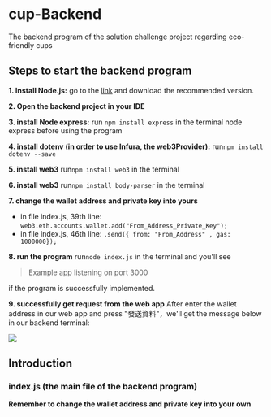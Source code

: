 # cup-Backend
The backend program of the solution challenge project regarding eco-friendly cups
## Steps to start the backend program
**1. Install Node.js:**
go to the [link](https://nodejs.org/en)  and download the recommended version. 

**2. Open the backend project in your IDE**

**3. install Node express:**
run `npm install express` in the terminal
node express before using the program

**4. install dotenv (in order to use Infura, the web3Provider):**
run`npm install dotenv --save`

**5. install web3**
run`npm install web3` in the terminal

**6. install web3**
run`npm install body-parser` in the terminal

**7. change the wallet address and private key into yours**
* in file index.js, 39th line:
`web3.eth.accounts.wallet.add("From_Address_Private_Key");` 
* in file index.js, 46th line:
`.send({ from: "From_Address" , gas: 1000000});` 

**8. run the program**
run`node index.js` in the terminal and you'll see
> Example app listening on port 3000

if the program is successfully implemented.

**9. successfully get request from the web app**
After enter the wallet address in our web app and press "發送資料"，we'll get the message below in our backend terminal:

![](https://i.imgur.com/gfIBbDO.png)




## Introduction
### index.js (the main file of the backend program)
**Remember to change the wallet address and private key into your own**
